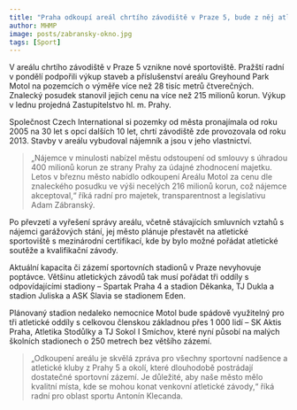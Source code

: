 ```yaml
---
title: "Praha odkoupí areál chrtího závodiště v Praze 5, bude z něj atletický stadion"
author: MHMP
image: posts/zabransky-okno.jpg
tags: [Sport]
---
```


V areálu chrtího závodiště v Praze 5 vznikne nové sportoviště. Pražští radní v pondělí podpořili výkup staveb a příslušenství areálu Greyhound Park Motol na pozemcích o výměře více než 28 tisíc metrů čtverečných. Znalecký posudek stanovil jejich cenu na více než 215 milionů korun. Výkup v lednu projedná Zastupitelstvo hl. m. Prahy.

Společnost Czech International si pozemky od města pronajímala od roku 2005 na 30 let s opcí dalších 10 let, chrtí závodiště zde provozovala od roku 2013. Stavby v areálu vybudoval nájemník a jsou v jeho vlastnictví. 

> „Nájemce v minulosti nabízel městu odstoupení od smlouvy s úhradou 400 milionů korun ze strany Prahy za údajné zhodnocení majetku. Letos v březnu město nabídlo odkoupení Areálu Motol za cenu dle znaleckého posudku ve výši necelých 216 milionů korun, což nájemce akceptoval,“ říká radní pro majetek, transparentnost a legislativu Adam Zábranský.

Po převzetí a vyřešení správy areálu, včetně stávajících smluvních vztahů s nájemci garážových stání, jej město plánuje přestavět na atletické sportoviště s mezinárodní certifikací, kde by bylo možné pořádat atletické soutěže a kvalifikační závody.

Aktuální kapacita či zázemí sportovních stadionů v Praze nevyhovuje poptávce. Většinu atletických závodů tak musí pořádat tři oddíly s odpovídajícími stadiony – Spartak Praha 4 a stadion Děkanka, TJ Dukla a stadion Juliska a ASK Slavia se stadionem Eden.

Plánovaný stadion nedaleko nemocnice Motol bude spádově využitelný pro tři atletické oddíly s celkovou členskou základnou přes 1 000 lidí – SK Aktis Praha, Atletika Stodůlky a TJ Sokol I Smíchov, které nyní působí na malých školních stadionech o 250 metrech bez většího zázemí.

> „Odkoupení areálu je skvělá zpráva pro všechny sportovní nadšence a atletické kluby z Prahy 5 a okolí, které dlouhodobě postrádají dostatečné sportovní zázemí. Je důležité, aby naše město mělo kvalitní místa, kde se mohou konat venkovní atletické závody,“ říká radní pro oblast sportu Antonín Klecanda.
